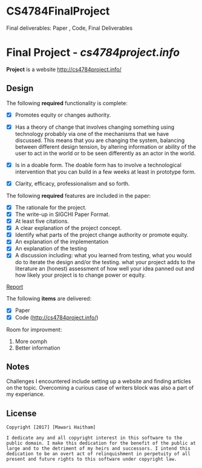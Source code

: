 # CS4784FinalProject
Final deliverables: Paper , Code, Final Deliverables



# Final Project - *cs4784project.info*

**Project** is a website http://cs4784project.info/


## Design

The following **required** functionality is complete:

- [x] Promotes equity or changes authority.
- [x] Has a theory of change that involves changing something using technology
probably via one of the mechanisms that we have discussed. 
This means that you are changing the system, balancing between 
different design tension, by altering information or ability of 
the user to act in the world or to be seen differently as an actor in the world.
- [x] Is in a doable form. The doable form has to 
involve a technological intervention that you can build in a few weeks at least in prototype form.
- [x] Clarity, efficacy, professionalism and so forth.



The following **required** features are included in the paper:

- [X] The rationale for the project.
- [X] The write-up in SIGCHI Paper Format. 
- [X] At least five citations.
- [X] A clear explanation of the project concept.
- [X] Identify what parts of the project change authority or promote equity.
- [X] An explanation of the implementation
- [X] An explanation of the testing
- [X] A discussion including:
what you learned from testing,
what you would do to iterate the design and/or the testing.
what your project adds to the literature
an (honest) assessment of how well your idea panned out and how likely your project is to change power or equity.

[Report](CS4784_Project_Report.pdf)


The following **items** are delivered:
- [X] Paper
- [X] Code (http://cs4784project.info/)

Room for improvment: 
1. More oomph
2. Better information


## Notes
Challenges I encountered include setting up a website and finding articles on the topic. Overcoming a curious case of writers block was also a part of my experiance. 

## License

    Copyright [2017] [Mawari Haitham]

    I dedicate any and all copyright interest in this software to the
    public domain. I make this dedication for the benefit of the public at
    large and to the detriment of my heirs and successors. I intend this
    dedication to be an overt act of relinquishment in perpetuity of all
    present and future rights to this software under copyright law.
